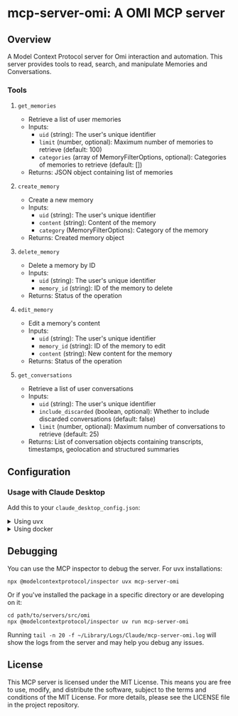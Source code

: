 # mcp-server-omi: A OMI MCP server

## Overview

A Model Context Protocol server for Omi interaction and automation. This server provides tools to read, search, and manipulate Memories and Conversations.

### Tools
1. `get_memories`
   - Retrieve a list of user memories
   - Inputs:
     - `uid` (string): The user's unique identifier
     - `limit` (number, optional): Maximum number of memories to retrieve (default: 100)
     - `categories` (array of MemoryFilterOptions, optional): Categories of memories to retrieve (default: [])
   - Returns: JSON object containing list of memories

2. `create_memory`
   - Create a new memory
   - Inputs:
     - `uid` (string): The user's unique identifier
     - `content` (string): Content of the memory
     - `category` (MemoryFilterOptions): Category of the memory
   - Returns: Created memory object

3. `delete_memory`
   - Delete a memory by ID
   - Inputs:
     - `uid` (string): The user's unique identifier
     - `memory_id` (string): ID of the memory to delete
   - Returns: Status of the operation

4. `edit_memory`
   - Edit a memory's content
   - Inputs:
     - `uid` (string): The user's unique identifier
     - `memory_id` (string): ID of the memory to edit
     - `content` (string): New content for the memory
   - Returns: Status of the operation

5. `get_conversations`
   - Retrieve a list of user conversations
   - Inputs:
     - `uid` (string): The user's unique identifier
     - `include_discarded` (boolean, optional): Whether to include discarded conversations (default: false)
     - `limit` (number, optional): Maximum number of conversations to retrieve (default: 25)
   - Returns: List of conversation objects containing transcripts, timestamps, geolocation and structured summaries

## Configuration

### Usage with Claude Desktop

Add this to your `claude_desktop_config.json`:

<details>
<summary>Using uvx</summary>

When using [uv](https://docs.astral.sh/uv/) no specific installation is needed.

We will use [uvx](https://docs.astral.sh/uv/guides/tools/) to directly run *mcp-server-omi*.

| If having issues instead of `"command": "uvx"`, put your whole package path (`which uvx`), then `"command": "$path"`.

```json
{
    "mcpServers": {
  "omi": {
    "command": "docker",
    "args": ["run", "--rm", "-i", "josancamon19/mcp-server-omi"]
  }
}

}
```

</details>

<details>
<summary>Using docker</summary>

Install docker, https://orbstack.dev/ is great.

```json
"mcpServers": {
  "omi": {
    "command": "docker",
    "args": ["run", "--rm", "-i", "josancamon19/mcp-server-omi"]
  }
}
```
</details>

<!-- <details>
<summary>Using pip installation</summary>

Requires python >= 3.11.6. 
- Check `python --version`, and `brew list --versions | grep python` (you might have other versions of python installed)
- Get the path of the python version (`which python`) or with brew

```json
"mcpServers": {
  "omi": {
    "command": "/opt/homebrew/bin/python3.12",
    "args": ["-m", "mcp_server_omi"]
  }
}
```
</details> -->

## Debugging

You can use the MCP inspector to debug the server. For uvx installations:

```
npx @modelcontextprotocol/inspector uvx mcp-server-omi
```

Or if you've installed the package in a specific directory or are developing on it:

```
cd path/to/servers/src/omi
npx @modelcontextprotocol/inspector uv run mcp-server-omi
```

Running `tail -n 20 -f ~/Library/Logs/Claude/mcp-server-omi.log` will show the logs from the server and may
help you debug any issues.

## License

This MCP server is licensed under the MIT License. This means you are free to use, modify, and distribute the software, subject to the terms and conditions of the MIT License. For more details, please see the LICENSE file in the project repository.
